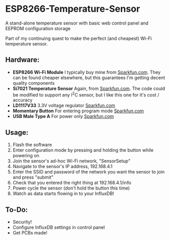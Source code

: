 # ESP8266-Temperature-Sensor
A stand-alone temperature sensor with basic web control panel and EEPROM configuration storage

Part of my continuing quest to make the perfect (and cheapest) Wi-Fi temperature sensor.

## Hardware:
- **ESP8266 Wi-Fi Module** I typically buy mine from [Sparkfun.com](https://www.sparkfun.com/products/13678). They can be found cheaper elsewhere, but this guarantees I'm getting decent quality components
- **Si7021 Temperature Sensor** Again, from [Sparkfun.com](https://www.sparkfun.com/products/13763). The code could be modified to support any I<sup>2</sup>C sensor, but I like this one for it's cost / accuracy
- **LD1117V33** 3.3V voltage regulator [Sparkfun.com](https://www.sparkfun.com/products/526)
- **Momentary Button**  For entering program mode [Sparkfun.com](https://www.sparkfun.com/products/97)
- **USB Male Type A** For power only [Sparkfun.com](https://www.sparkfun.com/products/437)

## Usage:
1. Flash the software
2. Enter configuration mode by pressing and holding the button while powering on
3. Join the sensor's ad-hoc Wi-Fi network, "SensorSetup"
4. Navigate to the sensor's IP address, 192.168.4.1
5. Enter the SSID and password of the network you want the sensor to join and press "submit"
6. Check that you entered the right thing at 192.168.4.1/info
7. Power cycle the sensor (don't hold the button this time)
8. Watch as data starts flowing in to your InfluxDB!

## To-Do:
- Security!
- Configure InfluxDB settings in control panel
- Get PCBs made!
